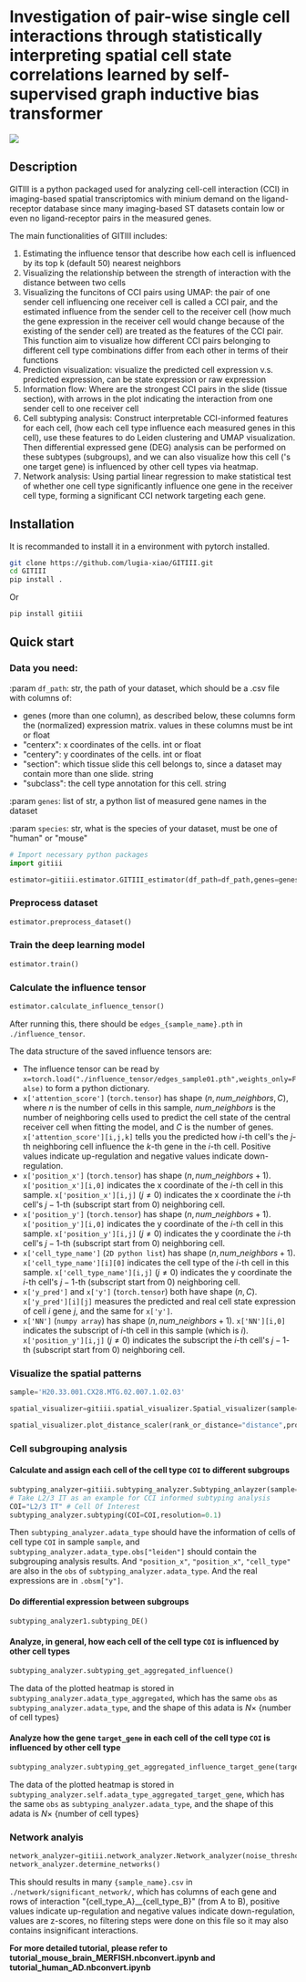 # Investigation of pair-wise single cell interactions through statistically interpreting spatial cell state correlations learned by self-supervised graph inductive bias transformer

![](./Figure1_overview.png)

## Description

GITIII is a python packaged used for analyzing cell-cell interaction (CCI) in imaging-based spatial transcriptomics with minium demand on the ligand-receptor database since many imaging-based ST datasets contain low or even no ligand-receptor pairs in the measured genes.

The main functionalities of GITIII includes:

1. Estimating the influence tensor that describe how each cell is influenced by its top k (default 50) nearest neighbors
2. Visualizing the relationship between the strength of interaction with the distance between two cells
3. Visualizing the funcitons of CCI pairs using UMAP: the pair of one sender cell influencing one receiver cell is called a CCI pair, and the estimated influence from the sender cell to the receiver cell (how much the gene expression in the receiver cell would change because of the existing of the sender cell) are treated as the features of the CCI pair. This function aim to visualize how different CCI pairs belonging to different cell type combinations differ from each other in terms of their functions
4. Prediction visualization: visualize the predicted cell expression v.s. predicted expression, can be state expression or raw expression
5. Information flow: Where are the strongest CCI pairs in the slide (tissue section), with arrows in the plot indicating the interaction from one sender cell to one receiver cell
6. Cell subtyping analysis: Construct interpretable CCI-informed features for each cell, (how each cell type influence each measured genes in this cell), use these features to do Leiden clustering and UMAP visualization. Then differential expressed gene (DEG) analysis can be performed on these subtypes (subgroups), and we can also visualize how this cell ('s one target gene) is influenced by other cell types via heatmap.
7. Network analysis: Using partial linear regression to make statistical test of whether one cell type significantly influence one gene in the receiver cell type, forming a significant CCI network targeting each gene.

## Installation

It is recommanded to install it in a environment with pytorch installed.

```bash
git clone https://github.com/lugia-xiao/GITIII.git
cd GITIII
pip install .
```

Or

```bash
pip install gitiii
```



## Quick start

### Data you need:

:param `df_path`: str, the path of your dataset, which should be a .csv file with columns of:

- genes (more than one column), as described below, these columns form the (normalized) expression matrix.
      values in these columns must be int or float
- "centerx": x coordinates of the cells. int or float
- "centery": y coordinates of the cells. int or float
- "section": which tissue slide this cell belongs to, since a dataset may contain more than one slide. string
- "subclass": the cell type annotation for this cell. string

:param `genes`: list of str, a python list of measured gene names in the dataset

:param `species`: str, what is the species of your dataset, must be one of "human" or "mouse"

```python
# Import necessary python packages
import gitiii

estimator=gitiii.estimator.GITIII_estimator(df_path=df_path,genes=genes,use_log_normalize=True,species="human",use_nichenetv2=True,visualize_when_preprocessing=False,distance_threshold=80,process_num_neighbors=50,num_neighbors=50,batch_size_train=256,lr=1e-4,epochs=50,node_dim=256,edge_dim=48,att_dim=8,batch_size_val=256)
```

### Preprocess dataset

```python
estimator.preprocess_dataset()
```

### Train the deep learning model

```python
estimator.train()
```

### Calculate the influence tensor

```python
estimator.calculate_influence_tensor()
```

After running this, there should be `edges_{sample_name}.pth` in `./influence_tensor`.

The data structure of the saved influence tensors are:

- The influence tensor can be read by `x=torch.load("./influence_tensor/edges_sample01.pth",weights_only=False)` to form a python dictionary.
- `x['attention_score']` (`torch.tensor`) has shape $(n, num\_neighbors, C)$, where $n$ is the number of cells in this sample, $num\_neighbors$ is the number of neighboring cells used to predict the cell state of the central receiver cell when fitting the model, and $C$ is the number of genes. `x['attention_score'][i,j,k]` tells you the predicted how $i$-th cell's the $j$-th neighboring cell influence the $k$-th gene in the $i$-th cell. Positive values indicate up-regulation and negative values indicate down-regulation.
- `x['position_x']` (`torch.tensor`) has shape $(n, num\_neighbors+1)$. `x['position_x'][i,0]` indicates the x coordinate of the $i$-th cell in this sample. `x['position_x'][i,j]`  $(j\ne 0)$ indicates the x coordinate the $i$-th cell's $j-1$-th (subscript start from 0) neighboring cell.
- `x['position_y']` (`torch.tensor`) has shape $(n, num\_neighbors+1)$. `x['position_y'][i,0]` indicates the y coordinate of the $i$-th cell in this sample. `x['position_y'][i,j]`  $(j\ne 0)$ indicates the y coordinate the $i$-th cell's $j-1$-th (subscript start from 0) neighboring cell.
- `x['cell_type_name']` (`2D python list`) has shape $(n, num\_neighbors+1)$.  `x['cell_type_name'][i][0]` indicates the cell type of the $i$-th cell in this sample. `x['cell_type_name'][i,j]`  $(j\ne 0)$ indicates the y coordinate the $i$-th cell's $j-1$-th (subscript start from 0) neighboring cell.
- `x['y_pred']` and `x['y']` (`torch.tensor`) both have shape $(n, C)$. `x['y_pred'][i][j]` measures the predicted and real cell state expression of cell $i$ gene $j$, and the same for `x['y']`.
- `x['NN']` (`numpy array`) has shape $(n, num\_neighbors+1)$. `x['NN'][i,0]` indicates the subscript of $i$-th cell in this sample (which is $i$). `x['position_y'][i,j]`  $(j\ne 0)$ indicates the subscript the $i$-th cell's $j-1$-th (subscript start from 0) neighboring cell.



### Visualize the spatial patterns

```python
sample='H20.33.001.CX28.MTG.02.007.1.02.03'

spatial_visualizer=gitiii.spatial_visualizer.Spatial_visualizer(sample=sample)

spatial_visualizer.plot_distance_scaler(rank_or_distance="distance",proportion_or_abs="abs",target_gene=None,bins=300, frac=0.003)
```

### Cell subgrouping analysis

#### Calculate and assign each cell of the cell type `COI` to different subgroups

```python
subtyping_analyzer=gitiii.subtyping_analyzer.Subtyping_anlayzer(sample=sample,normalize_to_1=True,use_abs=True,noise_threshold=2e-2)
# Take L2/3 IT as an example for CCI informed subtyping analysis
COI="L2/3 IT" # Cell Of Interest
subtyping_analyzer.subtyping(COI=COI,resolution=0.1)
```

Then `subtyping_analyzer.adata_type` should have the information of cells of cell type `COI` in sample `sample`, and `subtyping_analyzer.adata_type.obs["leiden"]` should contain the subgrouping analysis results. And `"position_x"`, `"position_x"`, `"cell_type"` are also in the `obs` of `subtyping_analyzer.adata_type`. And the real expressions are in `.obsm["y"]`.

#### Do differential expression between subgroups

```python
subtyping_analyzer1.subtyping_DE()
```

#### Analyze, in general, how each cell of the cell type `COI` is influenced by other cell types

```python
subtyping_analyzer.subtyping_get_aggregated_influence()
```

The data of the plotted heatmap is stored in `subtyping_analyzer.adata_type_aggregated`, which has the same `obs` as `subtyping_analyzer.adata_type`, and the shape of this adata is $N \times$ {number of cell types}



#### Analyze how the gene `target_gene` in each cell of the cell type `COI` is influenced by other cell type

```python
subtyping_analyzer.subtyping_get_aggregated_influence_target_gene(target_gene)
```

The data of the plotted heatmap is stored in `subtyping_analyzer.self.adata_type_aggregated_target_gene`, which has the same `obs` as `subtyping_analyzer.adata_type`, and the shape of this adata is $N \times$ {number of cell types}



### Network analyis

```python
network_analyzer=gitiii.network_analyzer.Network_analyzer(noise_threshold=2e-2)
network_analyzer.determine_networks()
```

This should results in many `{sample_name}.csv` in `./network/significant_network/`, which has columns of each gene and rows of interaction "{cell_type_A}__{cell_type_B}" (from A to B), positive values indicate up-regulation and negative values indicate down-regulation, values are z-scores, no filtering steps were done on this file so it may also contains insignificant interactions.

**For more detailed tutorial, please refer to tutorial_mouse_brain_MERFISH.nbconvert.ipynb and tutorial_human_AD.nbconvert.ipynb**










